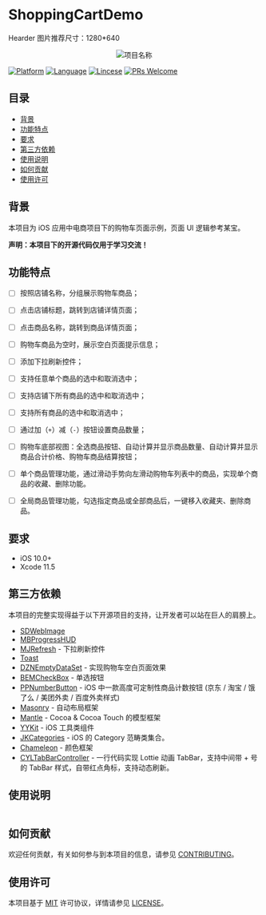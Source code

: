 # ShoppingCartDemo


Hearder 图片推荐尺寸：1280*640

<p align="center" >
  <img src="header.png" alt="项目名称" title="项目名称">
</p>


[![Platform](https://img.shields.io/badge/platform-ios-lightgrey)](https://developer.apple.com/iphone/)
[![Language](https://img.shields.io/badge/language-Objective--C-informational)](https://developer.apple.com/library/archive/documentation/Cocoa/Conceptual/ProgrammingWithObjectiveC/Introduction/Introduction.html)
[![Lincese](https://img.shields.io/badge/License-MIT-informational)](https://www.apache.org/licenses/LICENSE-2.0.html)
[![PRs Welcome](https://img.shields.io/badge/PRs-welcome-brightgreen.svg?style=flat-square)](http://makeapullrequest.com)

## 目录

* [背景](#背景)
* [功能特点](#功能特点)
* [要求](#要求)
* [第三方依赖](#第三方依赖)
* [使用说明](#使用说明)
* [如何贡献](#如何贡献)
* [使用许可](#使用许可)

## 背景

本项目为 iOS 应用中电商项目下的购物车页面示例，页面 UI 逻辑参考某宝。

**声明：本项目下的开源代码仅用于学习交流！**


## 功能特点

- [ ] 按照店铺名称，分组展示购物车商品；
- [ ] 点击店铺标题，跳转到店铺详情页面；
- [ ] 点击商品名称，跳转到商品详情页面；
- [ ] 购物车商品为空时，展示空白页面提示信息；
- [ ] 添加下拉刷新控件；
- [ ] 支持任意单个商品的选中和取消选中；
- [ ] 支持店铺下所有商品的选中和取消选中；
- [ ] 支持所有商品的选中和取消选中；
- [ ] 通过加（`+`）减（`-`）按钮设置商品数量；
- [ ] 购物车底部视图：全选商品按钮、自动计算并显示商品数量、自动计算并显示商品合计价格、购物车商品结算按钮；
- [ ] 单个商品管理功能，通过滑动手势向左滑动购物车列表中的商品，实现单个商品的收藏、删除功能。
- [ ] 全局商品管理功能，勾选指定商品或全部商品后，一键移入收藏夹、删除商品。


## 要求

- iOS 10.0+
- Xcode 11.5



## 第三方依赖

本项目的完整实现得益于以下开源项目的支持，让开发者可以站在巨人的肩膀上。

* [SDWebImage](https://github.com/SDWebImage/SDWebImage)
* [MBProgressHUD](https://github.com/jdg/MBProgressHUD)
* [MJRefresh](https://github.com/CoderMJLee/MJRefresh) - 下拉刷新控件
* [Toast](https://github.com/scalessec/Toast)
* [DZNEmptyDataSet](https://github.com/dzenbot/DZNEmptyDataSet) - 实现购物车空白页面效果
* [BEMCheckBox](https://github.com/Boris-Em/BEMCheckBox) - 单选按钮
* [PPNumberButton](https://github.com/jkpang/PPNumberButton) - iOS 中一款高度可定制性商品计数按钮 (京东 / 淘宝 / 饿了么 / 美团外卖 / 百度外卖样式)
* [Masonry](https://github.com/SnapKit/Masonry) - 自动布局框架
* [Mantle](https://github.com/Mantle/Mantle)  - Cocoa & Cocoa Touch 的模型框架
* [YYKit](https://github.com/ibireme/YYKit) - iOS 工具类组件
* [JKCategories](https://github.com/shaojiankui/JKCategories) - iOS 的 Category 范畴类集合。
* [Chameleon](https://github.com/viccalexander/Chameleon) - 颜色框架
* [CYLTabBarController](https://github.com/ChenYilong/CYLTabBarController)  - 一行代码实现 Lottie 动画 TabBar，支持中间带 + 号的 TabBar 样式，自带红点角标，支持动态刷新。



## 使用说明

```Objective-C

```


## 如何贡献

欢迎任何贡献，有关如何参与到本项目的信息，请参见 [CONTRIBUTING](https://github.com/Andy0570/ShoppingCartDemo/blob/master/CONTRIBUTING.md)。


## 使用许可

本项目基于 [MIT](https://opensource.org/licenses/MIT) 许可协议，详情请参见 [LICENSE](https://github.com/Andy0570/ShoppingCartDemo/blob/master/LICENSE)。
